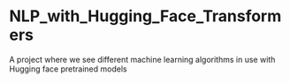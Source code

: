 # NLP_with_Hugging_Face_Transformers
A project where we see different machine learning algorithms in use with Hugging face pretrained models 
